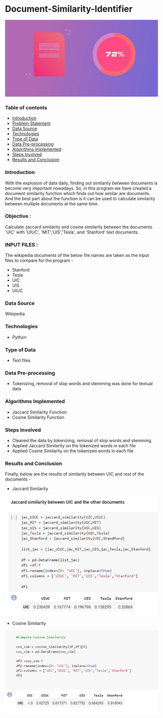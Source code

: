 # Document-Similarity-Identifier

![alt text](sim.PNG)

### Table of contents
* [Introduction](#introduction)
* [Problem Statement](#problem-statement)
* [Data Source](#data-source)
* [Technologies](#technologies)
* [Type of Data](#type-of-data)
* [Data Pre-processing](#data-pre-processing)
* [Algorithms Implemented](#algorithms-implemented)
* [Steps Involved](#steps-involved)
* [Results and Conclusion](#results-and-conclusion)

### Introduction

With the explosion of data daily, finding out similarity between documents is become very important nowadays. So, in this program we have created a document similarity function which finds out how similar are documents. And the best part about the function is it can be used to calculate similarity between multiple documents at the same time.

### Objective :

Calculate Jaccard similarity and cosine similarity between the documents 'UIC' with 'UIUC', 'MIT','UIS','Tesla', and 'Stanford' text documents.

### INPUT FILES :

The wikipedia documents of the below file names are taken as the input files to compare for the program - 

* Stanford
* Tesla
* UIC
* UIS
* UIUC

### Data Source

Wikipedia

### Technologies
* Python 

### Type of Data
* Text files

### Data Pre-processing
* Tokenizing, removal of stop words and stemming was done for textual data

### Algorithms Implemented
* Jaccard Similarity Function
* Cosine  Similarity Function

### Steps Involved

* Cleaned the data by tokenizing, removal of stop words and stemming.
* Applied Jaccard Similarity on the tokenized words in each file
* Applied Cosine  Similarity on the tokenized words in each file

### Results and Conclusion

Finally, below are the results of similarity between UIC and rest of the documents - 

* Jaccard Similarity

![alt text](jack.PNG)

* Cosine Similarity

![alt text](cos.PNG)


